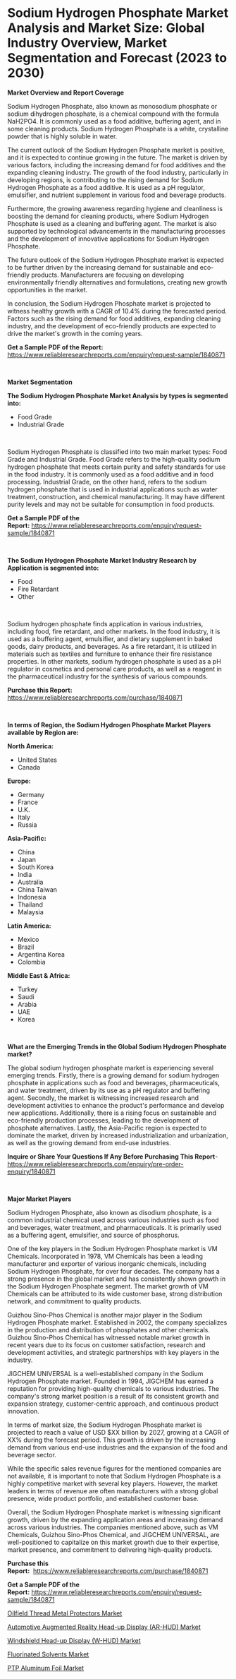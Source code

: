 <p><h1>Sodium Hydrogen Phosphate Market Analysis and Market Size: Global Industry Overview, Market Segmentation and Forecast (2023 to 2030)</h1></p><p><strong>Market Overview and Report Coverage</strong></p>
<p><p>Sodium Hydrogen Phosphate, also known as monosodium phosphate or sodium dihydrogen phosphate, is a chemical compound with the formula NaH2PO4. It is commonly used as a food additive, buffering agent, and in some cleaning products. Sodium Hydrogen Phosphate is a white, crystalline powder that is highly soluble in water.</p><p>The current outlook of the Sodium Hydrogen Phosphate market is positive, and it is expected to continue growing in the future. The market is driven by various factors, including the increasing demand for food additives and the expanding cleaning industry. The growth of the food industry, particularly in developing regions, is contributing to the rising demand for Sodium Hydrogen Phosphate as a food additive. It is used as a pH regulator, emulsifier, and nutrient supplement in various food and beverage products.</p><p>Furthermore, the growing awareness regarding hygiene and cleanliness is boosting the demand for cleaning products, where Sodium Hydrogen Phosphate is used as a cleaning and buffering agent. The market is also supported by technological advancements in the manufacturing processes and the development of innovative applications for Sodium Hydrogen Phosphate.</p><p>The future outlook of the Sodium Hydrogen Phosphate market is expected to be further driven by the increasing demand for sustainable and eco-friendly products. Manufacturers are focusing on developing environmentally friendly alternatives and formulations, creating new growth opportunities in the market.</p><p>In conclusion, the Sodium Hydrogen Phosphate market is projected to witness healthy growth with a CAGR of 10.4% during the forecasted period. Factors such as the rising demand for food additives, expanding cleaning industry, and the development of eco-friendly products are expected to drive the market's growth in the coming years.</p></p>
<p><strong>Get a Sample PDF of the Report:</strong> <a href="https://www.reliableresearchreports.com/enquiry/request-sample/1840871">https://www.reliableresearchreports.com/enquiry/request-sample/1840871</a></p>
<p>&nbsp;</p>
<p><strong>Market Segmentation</strong></p>
<p><strong>The Sodium Hydrogen Phosphate Market Analysis by types is segmented into:</strong></p>
<p><ul><li>Food Grade</li><li>Industrial Grade</li></ul></p>
<p>&nbsp;</p>
<p><p>Sodium Hydrogen Phosphate is classified into two main market types: Food Grade and Industrial Grade. Food Grade refers to the high-quality sodium hydrogen phosphate that meets certain purity and safety standards for use in the food industry. It is commonly used as a food additive and in food processing. Industrial Grade, on the other hand, refers to the sodium hydrogen phosphate that is used in industrial applications such as water treatment, construction, and chemical manufacturing. It may have different purity levels and may not be suitable for consumption in food products.</p></p>
<p><strong>Get a Sample PDF of the Report:</strong>&nbsp;<a href="https://www.reliableresearchreports.com/enquiry/request-sample/1840871">https://www.reliableresearchreports.com/enquiry/request-sample/1840871</a></p>
<p>&nbsp;</p>
<p><strong>The Sodium Hydrogen Phosphate Market Industry Research by Application is segmented into:</strong></p>
<p><ul><li>Food</li><li>Fire Retardant</li><li>Other</li></ul></p>
<p>&nbsp;</p>
<p><p>Sodium hydrogen phosphate finds application in various industries, including food, fire retardant, and other markets. In the food industry, it is used as a buffering agent, emulsifier, and dietary supplement in baked goods, dairy products, and beverages. As a fire retardant, it is utilized in materials such as textiles and furniture to enhance their fire resistance properties. In other markets, sodium hydrogen phosphate is used as a pH regulator in cosmetics and personal care products, as well as a reagent in the pharmaceutical industry for the synthesis of various compounds.</p></p>
<p><strong>Purchase this Report:</strong>&nbsp; <a href="https://www.reliableresearchreports.com/purchase/1840871">https://www.reliableresearchreports.com/purchase/1840871</a></p>
<p>&nbsp;</p>
<p><strong>In terms of Region, the Sodium Hydrogen Phosphate Market Players available by Region are:</strong></p>
<p>
    <p> <strong> North America: </strong>
        <ul>
            <li>United States</li>
            <li>Canada</li>
        </ul>
        </p> 
    <p> <strong> Europe: </strong>
        <ul>
            <li>Germany</li>
            <li>France</li>
            <li>U.K.</li>
            <li>Italy</li>
            <li>Russia</li>
        </ul>
        </p> 
    <p> <strong> Asia-Pacific: </strong>
        <ul>
            <li>China</li>
            <li>Japan</li>
            <li>South Korea</li>
            <li>India</li>
            <li>Australia</li>
            <li>China Taiwan</li>
            <li>Indonesia</li>
            <li>Thailand</li>
            <li>Malaysia</li>
        </ul>
        </p> 
    <p> <strong> Latin America: </strong>
        <ul>
            <li>Mexico</li>
            <li>Brazil</li>
            <li>Argentina Korea</li>
            <li>Colombia</li>
        </ul>
        </p> 
    <p> <strong> Middle East & Africa: </strong>
        <ul>
            <li>Turkey</li>
            <li>Saudi</li>
            <li>Arabia</li>
            <li>UAE</li>
            <li>Korea</li>
        </ul>
    </p>
    </p>
<p>&nbsp;</p>
<p><strong>What are the Emerging Trends in the Global Sodium Hydrogen Phosphate market?</strong></p>
<p><p>The global sodium hydrogen phosphate market is experiencing several emerging trends. Firstly, there is a growing demand for sodium hydrogen phosphate in applications such as food and beverages, pharmaceuticals, and water treatment, driven by its use as a pH regulator and buffering agent. Secondly, the market is witnessing increased research and development activities to enhance the product's performance and develop new applications. Additionally, there is a rising focus on sustainable and eco-friendly production processes, leading to the development of phosphate alternatives. Lastly, the Asia-Pacific region is expected to dominate the market, driven by increased industrialization and urbanization, as well as the growing demand from end-use industries.</p></p>
<p><strong>Inquire or Share Your Questions If Any Before Purchasing This Report</strong>- <a href="https://www.reliableresearchreports.com/enquiry/pre-order-enquiry/1840871">https://www.reliableresearchreports.com/enquiry/pre-order-enquiry/1840871</a></p>
<p>&nbsp;</p>
<p><strong>Major Market Players</strong></p>
<p><p>Sodium Hydrogen Phosphate, also known as disodium phosphate, is a common industrial chemical used across various industries such as food and beverages, water treatment, and pharmaceuticals. It is primarily used as a buffering agent, emulsifier, and source of phosphorus.</p><p>One of the key players in the Sodium Hydrogen Phosphate market is VM Chemicals. Incorporated in 1978, VM Chemicals has been a leading manufacturer and exporter of various inorganic chemicals, including Sodium Hydrogen Phosphate, for over four decades. The company has a strong presence in the global market and has consistently shown growth in the Sodium Hydrogen Phosphate segment. The market growth of VM Chemicals can be attributed to its wide customer base, strong distribution network, and commitment to quality products.</p><p>Guizhou Sino-Phos Chemical is another major player in the Sodium Hydrogen Phosphate market. Established in 2002, the company specializes in the production and distribution of phosphates and other chemicals. Guizhou Sino-Phos Chemical has witnessed notable market growth in recent years due to its focus on customer satisfaction, research and development activities, and strategic partnerships with key players in the industry.</p><p>JIGCHEM UNIVERSAL is a well-established company in the Sodium Hydrogen Phosphate market. Founded in 1994, JIGCHEM has earned a reputation for providing high-quality chemicals to various industries. The company's strong market position is a result of its consistent growth and expansion strategy, customer-centric approach, and continuous product innovation.</p><p>In terms of market size, the Sodium Hydrogen Phosphate market is projected to reach a value of USD $XX billion by 2027, growing at a CAGR of XX% during the forecast period. This growth is driven by the increasing demand from various end-use industries and the expansion of the food and beverage sector.</p><p>While the specific sales revenue figures for the mentioned companies are not available, it is important to note that Sodium Hydrogen Phosphate is a highly competitive market with several key players. However, the market leaders in terms of revenue are often manufacturers with a strong global presence, wide product portfolio, and established customer base.</p><p>Overall, the Sodium Hydrogen Phosphate market is witnessing significant growth, driven by the expanding application areas and increasing demand across various industries. The companies mentioned above, such as VM Chemicals, Guizhou Sino-Phos Chemical, and JIGCHEM UNIVERSAL, are well-positioned to capitalize on this market growth due to their expertise, market presence, and commitment to delivering high-quality products.</p></p>
<p><strong>Purchase this Report:</strong>&nbsp;&nbsp;<a href="https://www.reliableresearchreports.com/purchase/1840871">https://www.reliableresearchreports.com/purchase/1840871</a></p>
<p></p>
<p><strong>Get a Sample PDF of the Report:</strong>&nbsp;<a href="https://www.reliableresearchreports.com/enquiry/request-sample/1840871">https://www.reliableresearchreports.com/enquiry/request-sample/1840871</a></p>
<p><p><a href="https://medium.com/@rosaleekoss/oilfield-thread-metal-protectors-market-outlook-industry-overview-and-forecast-2023-to-2030-7845a954b919">Oilfield Thread Metal Protectors Market</a></p><p><a href="https://medium.com/@ivaschinner/analyzing-automotive-augmented-reality-head-up-display-ar-hud-market-global-industry-perspective-f9569738a18f">Automotive Augmented Reality Head-up Display (AR-HUD) Market</a></p><p><a href="https://medium.com/@dariodooley/windshield-head-up-display-w-hud-market-size-and-market-trends-complete-industry-overview-2023-aa63ca663cce">Windshield Head-up Display (W-HUD) Market</a></p><p><a href="https://github.com/PeterParrish5/Market-Research-Report-List-2/blob/main/fluorinated-solvents-market.md">Fluorinated Solvents Market</a></p><p><a href="https://github.com/CliffMedina6/Market-Research-Report-List-2/blob/main/ptp-aluminum-foil-market.md">PTP Aluminum Foil Market</a></p></p>